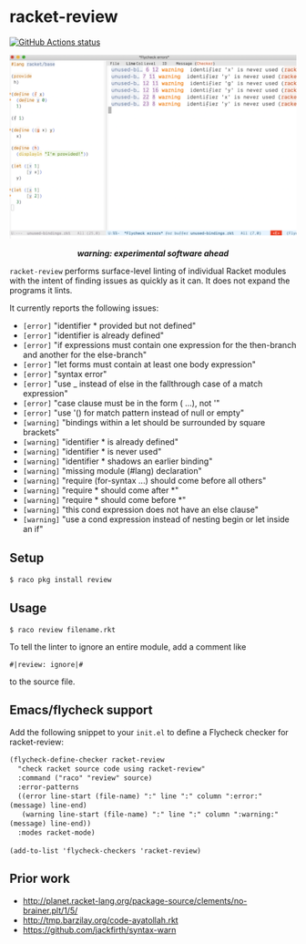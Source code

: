 # racket-review

<p align="left">
  <a href="https://github.com/Bogdanp/racket-review/actions?query=workflow%3A%22CI%22"><img alt="GitHub Actions status" src="https://github.com/Bogdanp/racket-review/workflows/CI/badge.svg"></a>
</p>

![a screenshot of racket-review being used inside Emacs](media/screenshot.png)

<p align="center">
  <strong><em>warning: experimental software ahead</em></strong>
</p>

`racket-review` performs surface-level linting of individual Racket
modules with the intent of finding issues as quickly as it can.  It
does not expand the programs it lints.

It currently reports the following issues:

* `[error]` "identifier * provided but not defined"
* `[error]` "identifier is already defined"
* `[error]` "if expressions must contain one expression for the then-branch and another for the else-branch"
* `[error]` "let forms must contain at least one body expression"
* `[error]` "syntax error"
* `[error]` "use _ instead of else in the fallthrough case of a match expression"
* `[error]` "case clause must be in the form (<const> ...), not '<const>"
* `[error]` "use '() for match pattern instead of null or empty"
* `[warning]` "bindings within a let should be surrounded by square brackets"
* `[warning]` "identifier * is already defined"
* `[warning]` "identifier * is never used"
* `[warning]` "identifier * shadows an earlier binding"
* `[warning]` "missing module (#lang) declaration"
* `[warning]` "require (for-syntax ...) should come before all others"
* `[warning]` "require * should come after *"
* `[warning]` "require * should come before *"
* `[warning]` "this cond expression does not have an else clause"
* `[warning]` "use a cond expression instead of nesting begin or let inside an if"

## Setup

    $ raco pkg install review

## Usage

    $ raco review filename.rkt

To tell the linter to ignore an entire module, add a comment like

``` racket
#|review: ignore|#
```

to the source file.

## Emacs/flycheck support

Add the following snippet to your `init.el` to define a Flycheck
checker for racket-review:

``` emacs-lisp
(flycheck-define-checker racket-review
  "check racket source code using racket-review"
  :command ("raco" "review" source)
  :error-patterns
  ((error line-start (file-name) ":" line ":" column ":error:" (message) line-end)
   (warning line-start (file-name) ":" line ":" column ":warning:" (message) line-end))
  :modes racket-mode)

(add-to-list 'flycheck-checkers 'racket-review)
```

## Prior work

* http://planet.racket-lang.org/package-source/clements/no-brainer.plt/1/5/
* http://tmp.barzilay.org/code-ayatollah.rkt
* https://github.com/jackfirth/syntax-warn
